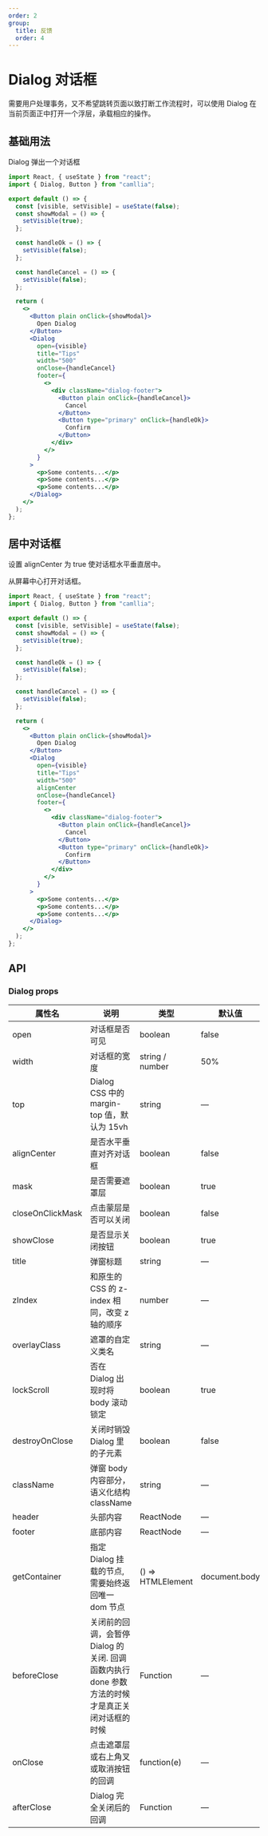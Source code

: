 ```yaml
---
order: 2
group:
  title: 反馈
  order: 4
---
```


<style>
  .dialog-footer {
    display: flex;
    justify-content: flex-end;
 }
</style>

# Dialog 对话框

需要用户处理事务，又不希望跳转页面以致打断工作流程时，可以使用 Dialog 在当前页面正中打开一个浮层，承载相应的操作。

## 基础用法

Dialog 弹出一个对话框

```jsx
import React, { useState } from "react";
import { Dialog, Button } from "camllia";

export default () => {
  const [visible, setVisible] = useState(false);
  const showModal = () => {
    setVisible(true);
  };

  const handleOk = () => {
    setVisible(false);
  };

  const handleCancel = () => {
    setVisible(false);
  };

  return (
    <>
      <Button plain onClick={showModal}>
        Open Dialog
      </Button>
      <Dialog
        open={visible}
        title="Tips"
        width="500"
        onClose={handleCancel}
        footer={
          <>
            <div className="dialog-footer">
              <Button plain onClick={handleCancel}>
                Cancel
              </Button>
              <Button type="primary" onClick={handleOk}>
                Confirm
              </Button>
            </div>
          </>
        }
      >
        <p>Some contents...</p>
        <p>Some contents...</p>
        <p>Some contents...</p>
      </Dialog>
    </>
  );
};
```

## 居中对话框

设置 alignCenter 为 true 使对话框水平垂直居中。

从屏幕中心打开对话框。

```jsx
import React, { useState } from "react";
import { Dialog, Button } from "camllia";

export default () => {
  const [visible, setVisible] = useState(false);
  const showModal = () => {
    setVisible(true);
  };

  const handleOk = () => {
    setVisible(false);
  };

  const handleCancel = () => {
    setVisible(false);
  };

  return (
    <>
      <Button plain onClick={showModal}>
        Open Dialog
      </Button>
      <Dialog
        open={visible}
        title="Tips"
        width="500"
        alignCenter
        onClose={handleCancel}
        footer={
          <>
            <div className="dialog-footer">
              <Button plain onClick={handleCancel}>
                Cancel
              </Button>
              <Button type="primary" onClick={handleOk}>
                Confirm
              </Button>
            </div>
          </>
        }
      >
        <p>Some contents...</p>
        <p>Some contents...</p>
        <p>Some contents...</p>
      </Dialog>
    </>
  );
};
```

## API

### Dialog props

| 属性名           | 说明                                                                                           | 类型              | 默认值        |
| ---------------- | ---------------------------------------------------------------------------------------------- | ----------------- | ------------- |
| open             | 对话框是否可见                                                                                 | boolean           | false         |
| width            | 对话框的宽度                                                                                   | string / number   | 50%           |
| top              | Dialog CSS 中的 margin-top 值，默认为 15vh                                                     | string            | —             |
| alignCenter      | 是否水平垂直对齐对话框                                                                         | boolean           | false         |
| mask             | 是否需要遮罩层                                                                                 | boolean           | true          |
| closeOnClickMask | 点击蒙层是否可以关闭                                                                           | boolean           | false         |
| showClose        | 是否显示关闭按钮                                                                               | boolean           | true          |
| title            | 弹窗标题                                                                                       | string            | —             |
| zIndex           | 和原生的 CSS 的 z-index 相同，改变 z 轴的顺序                                                  | number            | —             |
| overlayClass     | 遮罩的自定义类名                                                                               | string            | —             |
| lockScroll       | 否在 Dialog 出现时将 body 滚动锁定                                                             | boolean           | true          |
| destroyOnClose   | 关闭时销毁 Dialog 里的子元素                                                                   | boolean           | false         |
| className        | 弹窗 body 内容部分，语义化结构 className                                                       | string            | —             |
| header           | 头部内容                                                                                       | ReactNode         | —             |
| footer           | 底部内容                                                                                       | ReactNode         | —             |
| getContainer     | 指定 Dialog 挂载的节点, 需要始终返回唯一 dom 节点                                              | () => HTMLElement | document.body |
| beforeClose      | 关闭前的回调，会暂停 Dialog 的关闭. 回调函数内执行 done 参数方法的时候才是真正关闭对话框的时候 | Function          | —             |
| onClose          | 点击遮罩层或右上角叉或取消按钮的回调                                                           | function(e)       | —             |
| afterClose       | Dialog 完全关闭后的回调                                                                        | Function          | —             |
